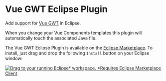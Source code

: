 # Vue GWT Eclipse Plugin

Add support for [Vue GWT](https://github.com/Axellience/vue-gwt) in Eclipse.

When you change your Vue Components templates this plugin will automatically touch the associated Java file.

The Vue GWT Eclipse Plugin is available on the [Eclipse Marketplace](https://marketplace.eclipse.org/content/vue-gwt).
To install, just drag and drop the following `Install` button on your Eclipse window:

[![Drag to your running Eclipse* workspace. *Requires Eclipse Marketplace Client](https://marketplace.eclipse.org/sites/all/themes/solstice/public/images/marketplace/btn-install.png)](http://marketplace.eclipse.org/marketplace-client-intro?mpc_install=3923910 "Drag to your running Eclipse* workspace. *Requires Eclipse Marketplace Client")
